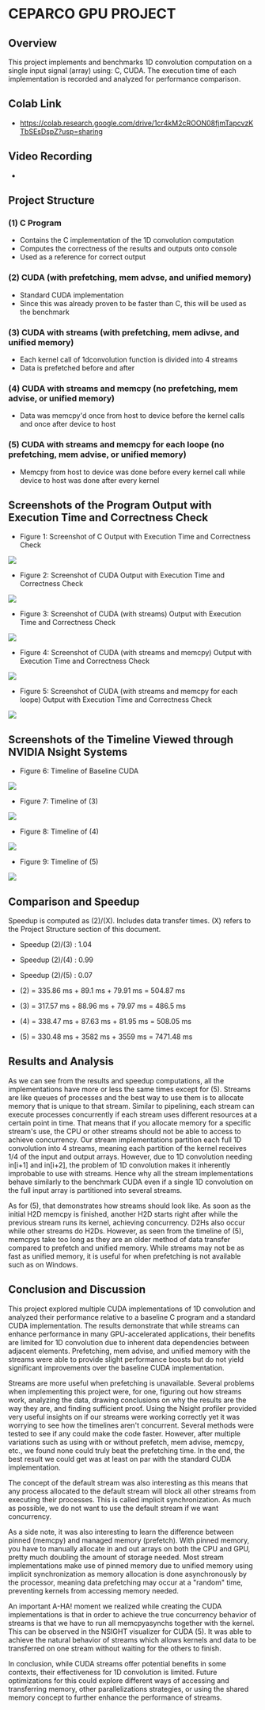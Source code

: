 # CEPARCO GPU PROJECT

## Overview
This project implements and benchmarks 1D convolution computation on a single input signal (array) using: C, CUDA. The execution time of each implementation is recorded and analyzed for performance comparison.

## Colab Link
- https://colab.research.google.com/drive/1cr4kM2cROON08fjmTapcvzKTbSEsDspZ?usp=sharing

## Video Recording
- 

## Project Structure
### (1) C Program 
- Contains the C implementation of the 1D convolution computation
- Computes the correctness of the results and outputs onto console
- Used as a reference for correct output
### (2) CUDA (with prefetching, mem advse, and unified memory)
- Standard CUDA implementation 
- Since this was already proven to be faster than C, this will be used as the benchmark
### (3) CUDA with streams (with prefetching, mem adivse, and unified memory)
- Each kernel call of 1dconvolution function is divided into 4 streams
- Data is prefetched before and after
### (4) CUDA with streams and memcpy (no prefetching, mem advise, or unified memory)
- Data was memcpy'd once from host to device before the kernel calls and once after device to host
### (5) CUDA with streams and memcpy for each loope (no prefetching, mem advise, or unified memory)
- Memcpy from host to device was done before every kernel call while device to host was done after every kernel

## Screenshots of the Program Output with Execution Time and Correctness Check

- Figure 1: Screenshot of C Output with Execution Time and Correctness Check
<img src="screenshots/c_result.png">

-  Figure 2: Screenshot of CUDA Output with Execution Time and Correctness Check
<img src="screenshots/cuda_result.png">

-  Figure 3: Screenshot of CUDA (with streams) Output with Execution Time and Correctness Check
<img src="screenshots/cudastreams_result.png">

-  Figure 4: Screenshot of CUDA (with streams and memcpy) Output with Execution Time and Correctness Check
<img src="screenshots/4RESULTS.png">

-  Figure 5: Screenshot of CUDA (with streams and memcpy for each loope) Output with Execution Time and Correctness Check
<img src="screenshots/cudamemcpys_result.png">

## Screenshots of the Timeline Viewed through NVIDIA Nsight Systems

-  Figure 6: Timeline of Baseline CUDA
<img src="screenshots/2CUDABENCHMARK.png">

-  Figure 7: Timeline of (3)
<img src="screenshots/3CUDASTANDARD.png">

-  Figure 8: Timeline of (4)
<img src="screenshots/4CUDASTREAMBEFOREAFTER.png">

-  Figure 9: Timeline of (5)
<img src="screenshots/5CUDASTREAMMEMCPYALL.png">

## Comparison and Speedup
Speedup is computed as (2)/(X). Includes data transfer times. (X) refers to the Project Structure section of this document. 
- Speedup (2)/(3) : 1.04
- Speedup (2)/(4) : 0.99
- Speedup (2)/(5) : 0.07

- (2) = 335.86 ms + 89.1 ms + 79.91 ms = 504.87 ms
- (3) = 317.57 ms + 88.96 ms + 79.97 ms = 486.5 ms
- (4) = 338.47 ms + 87.63 ms + 81.95 ms = 508.05 ms 
- (5) = 330.48 ms + 3582 ms + 3559 ms = 7471.48 ms

## Results and Analysis

As we can see from the results and speedup computations, all the implementations have more or less the same times except for (5). Streams are like queues of processes and the best way to use them is to allocate memory that is unique to that stream. Similar to pipelining, each stream can execute processes concurrently if each stream uses different resources at a certain point in time. That means that if you allocate memory for a specific stream's use, the CPU or other streams should not be able to access to achieve concurrency. Our stream implementations partition each full 1D convolution into 4 streams, meaning each partition of the kernel receives 1/4 of the input and output arrays. However, due to 1D convolution needing in[i+1] and in[i+2], the problem of 1D convolution makes it inherently improbable to use with streams. Hence why all the stream implementations behave similarly to the benchmark CUDA even if a single 1D convolution on the full input array is partitioned into several streams. 

As for (5), that demonstrates how streams should look like. As soon as the initial H2D memcpy is finished, another H2D starts right after while the previous stream runs its kernel, achieving concurrency. D2Hs also occur while other streams do H2Ds. However, as seen from the timeline of (5), memcpys take too long as they are an older method of data transfer compared to prefetch and unified memory. While streams may not be as fast as unified memory, it is useful for when prefetching is not available such as on Windows. 



## Conclusion and Discussion

This project explored multiple CUDA implementations of 1D convolution and analyzed their performance relative to a baseline C program and a standard CUDA implementation. The results demonstrate that while streams can enhance performance in many GPU-accelerated applications, their benefits are limited for 1D convolution due to inherent data dependencies between adjacent elements. Prefetching, mem advise, and unified memory with the streams were able to provide slight performance boosts but do not yield significant improvements over the baseline CUDA implementation. 

Streams are more useful when prefetching is unavailable. Several problems when implementing this project were, for one, figuring out how streams work, analyzing the data, drawing conclusions on why the results are the way they are, and finding sufficient proof. Using the Nsight profiler provided very useful insights on if our streams were working correctly yet it was worrying to see how the timelines aren't concurrent. Several methods were tested to see if any could make the code faster. However, after multiple variations such as using with or without prefetch, mem advise, memcpy, etc., we found none could truly beat the prefetching time. In the end, the best result we could get was at least on par with the standard CUDA implementation. 

The concept of the default stream was also interesting as this means that any process allocated to the default stream will block all other streams from executing their processes. This is called implicit synchronization. As much as possible, we do not want to use the default stream if we want concurrency. 

As a side note, it was also interesting to learn the difference between pinned (memcpy) and managed memory (prefetch). With pinned memory, you have to manually allocate in and out arrays on both the CPU and GPU, pretty much doubling the amount of storage needed. Most stream implementations make use of pinned memory due to unified memory using implicit synchronization as memory allocation is done asynchronously by the processor, meaning data prefetching may occur at a "random" time, preventing kernels from accessing memory needed.

An important A-HA! moment we realized while creating the CUDA implementations is that in order to achieve the true concurrency behavior of streams is that we have to run all memcpyasynchs together with the kernel. This can be observed in the NSIGHT visualizer for CUDA (5). It was able to achieve the natural behavior of streams which allows kernels and data to be transferred on one stream without waiting for the others to finish. 

In conclusion, while CUDA streams offer potential benefits in some contexts, their effectiveness for 1D convolution is limited. Future optimizations for this could explore different ways of accessing and transferring memory, other parallelizations strategies, or using the shared memory concept to further enhance the performance of streams.
